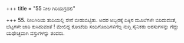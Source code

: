 +++
title = "55 ನೀಲ ಗಿರಿಯಗ್ರದಲಿ"

+++
55. ನೀಲಗಿರಿಯ ತುದಿಯಲ್ಲಿ ಸೇನೆ ಬೀಡುಬಿಟ್ಟಿತು. ಅದರ ಅಬ್ಬರಕ್ಕೆ ದಿಕ್ಕಿನ ಮೂಲೆಗಳೇ ಬಿರಿದುವಂತೆ, ಬೆಟ್ಟಗಳೇ ಜಾರಿ ಕುಸಿದುವಂತೆ ! ಮೇಲಿದ್ದ ಕೋಟೆಯ ಸಂದಿಗೊಂದಿಗಳಿಗೆಲ್ಲ ನುಗ್ಗಿ ಸೈನಿಕರು ಅರಸುಗಳನ್ನು ಗೆದ್ದು ಯಥೇಚ್ಛವಾಗಿ ವಸ್ತುಗಳನ್ನು ತಂದರು.